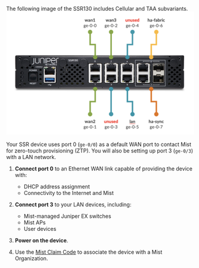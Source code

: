 <!---- SSR 130 Port Connections ---->
The following image of the SSR130 includes Cellular and TAA subvariants.
![Device Connections](/img/hdwr_ssr130_faceplate.png)

Your SSR device uses port 0 (`ge-0/0`) as a default WAN port to contact Mist for zero-touch provisioning (ZTP). You will also be setting up port 3 (`ge-0/3`) with a LAN network.

1. **Connect port 0** to an Ethernet WAN link capable of providing the device with:
    * DHCP address assignment
    * Connectivity to the Internet and Mist

2. **Connect port 3** to your LAN devices, including:
    * Mist-managed Juniper EX switches
    * Mist APs
    * User devices

3. **Power on the device**.

4. Use the [Mist Claim Code](wan_assurance_ssr130_quickstart.md#claim-your-device) to associate the device with a Mist Organization. 
